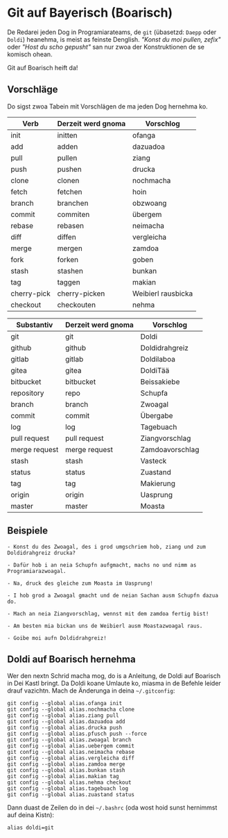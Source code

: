# Git auf Bayerisch (Boarisch)

De Redarei jeden Dog in Programiarateams, de `git` (übasetzd: `Daepp` oder `Doldi`) heanehma, is meist as feinste Denglish.
_"Konst du moi pullen, zefix"_ oder _"Host du scho gepusht"_ san nur zwoa der Konstruktionen de se komisch ohean.

Git auf Boarisch heift da!

## Vorschläge

Do sigst zwoa Tabein mit Vorschlägen de ma jeden Dog hernehma ko.

| Verb        | Derzeit werd gnoma | Vorschlog             |
|-------------|--------------------|-----------------------|
| init        | initten            | ofanga                |
| add         | adden              | dazuadoa              |
| pull        | pullen             | ziang                 |
| push        | pushen             | drucka                |
| clone       | clonen             | nochmacha             |
| fetch       | fetchen            | hoin                  |
| branch      | branchen           | obzwoang              |
| commit      | commiten           | übergem               |
| rebase      | rebasen            | neimacha              |
| diff        | diffen             | vergleicha            |
| merge       | mergen             | zamdoa                |
| fork        | forken             | goben                 |
| stash       | stashen            | bunkan                |
| tag         | taggen             | makian                |
| cherry-pick | cherry-picken      | Weibierl rausbicka    |
| checkout    | checkouten         | nehma                 |

| Substantiv    | Derzeit werd gnoma | Vorschlog            |
|---------------|--------------------|----------------------|
| git           | git                | Doldi                |
| github        | github             | Doldidrahgreiz       |
| gitlab        | gitlab             | Doldilaboa           |
| gitea         | gitea              | DoldiTää             |
| bitbucket     | bitbucket          | Beissakiebe          |
| repository    | repo               | Schupfa              |
| branch        | branch             | Zwoagal              |
| commit        | commit             | Übergabe             |
| log           | log                | Tagebuach            |
| pull request  | pull request       | Ziangvorschlag       |
| merge request | merge request      | Zamdoavorschlag      |
| stash         | stash              | Vasteck              |
| status        | status             | Zuastand             |
| tag           | tag                | Makierung            |
| origin        | origin             | Uasprung             |
| master        | master             | Moasta               |

## Beispiele

    - Konst du des Zwoagal, des i grod umgschriem hob, ziang und zum Doldidrahgreiz drucka?

    - Dafür hob i an neia Schupfn aufgmacht, machs no und nimm as Programiarazwoagal.

    - Na, druck des gleiche zum Moasta im Uasprung!

    - I hob grod a Zwoagal gmacht und de neian Sachan ausm Schupfn dazua do.

    - Mach an neia Ziangvorschlag, wennst mit dem zamdoa fertig bist!

    - Am besten mia bickan uns de Weibierl ausm Moastazwoagal raus.

    - Goibe moi aufn Doldidrahgreiz!

## Doldi auf Boarisch hernehma

Wer den nextn Schrid macha mog, do is a Anleitung, de Doldi auf Boarisch in Dei Kastl bringt. Da Doldi koane Umlaute ko, miasma in de Befehle leider drauf vazichtn. Mach de Änderunga in deina  `~/.gitconfig`:

    git config --global alias.ofanga init
    git config --global alias.nochmacha clone
    git config --global alias.ziang pull
    git config --global alias.dazuadoa add
    git config --global alias.drucka push
    git config --global alias.pfusch push --force
    git config --global alias.zwoagal branch
    git config --global alias.uebergem commit
    git config --global alias.neimacha rebase
    git config --global alias.vergleicha diff
    git config --global alias.zamdoa merge
    git config --global alias.bunkan stash
    git config --global alias.makian tag
    git config --global alias.nehma checkout
    git config --global alias.tagebuach log
    git config --global alias.zuastand status

Dann duast de Zeilen do in dei `~/.bashrc` (oda wost hoid sunst hernimmst auf deina Kistn):

    alias doldi=git

